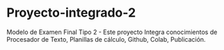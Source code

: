 # Proyecto-integrado-2
Modelo de Examen Final Tipo 2 - Este proyecto Integra conocimientos de Procesador de Texto, Planillas de cálculo, Github, Colab, Publicación.
